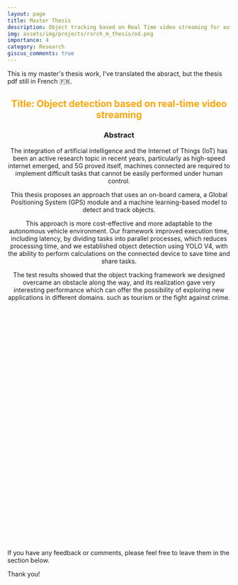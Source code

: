 ```yaml
---
layout: page
title: Master Thesis
description: Object tracking based on Real Time video streaming for autonomous vehicles.
img: assets/img/projects/rsrch_m_thesis/od.png
importance: 4
category: Research
giscus_comments: true
---
```


This is my master's thesis work, I've translated the absract, but the thesis pdf still in French 🇫🇷.

<center> 
<h2 style="color: orange" >Title: Object detection based on real-time video streaming</h2>
<h3>Abstract </h3>
<p>The integration of artificial intelligence and the Internet of Things (IoT) has been an active research topic in recent years, particularly as high-speed internet emerged, and 5G proved itself, machines connected are required to implement difficult tasks that cannot be easily performed under human control.

This thesis proposes an approach that uses an on-board camera, a Global Positioning System (GPS) module and a machine learning-based model to detect and track objects.

This approach is more cost-effective and more adaptable to the autonomous vehicle environment. Our framework improved execution time, including latency, by dividing tasks into parallel processes, which reduces processing time, and we established object detection using YOLO V4, with the ability to perform calculations on the connected device to save time and share tasks.

The test results showed that the object tracking framework we designed overcame an obstacle along the way, and its realization gave very interesting performance which can offer the possibility of exploring new applications in different domains. such as tourism or the fight against crime.</p>
    <object src= "../../assets/pdf/Batouche_CV.pdf" 
            type="application/pdf" 
            width= "800"
            height= "500">
    </object> 
</center> 

<br>
<p>
If you have any feedback or comments, please feel free to leave them in the section below.

Thank you!
</p>




